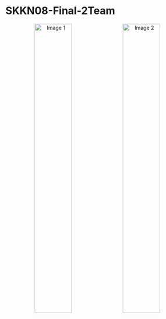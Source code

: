 # SKKN08-Final-2Team

<p align="center">
  <img src="https://github.com/user-attachments/assets/2a974d74-01e5-4c5e-ba57-35a66fb382f0" alt="Image 1" width="45%" />
  &nbsp;&nbsp;
  <img src="https://github.com/user-attachments/assets/e9c5f71a-9481-4dcf-a47d-269a9631754d" alt="Image 2" width="45%" />
</p>
